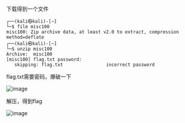 下载得到一个文件

```
┌──(kali㉿kali)-[~]
└─$ file misc100 
misc100: Zip archive data, at least v2.0 to extract, compression method=deflate
┌──(kali㉿kali)-[~]
└─$ unzip misc100 
Archive:  misc100
[misc100] flag.txt password: 
   skipping: flag.txt                incorrect password
```

flag.txt需要密码，爆破一下

![image](https://github.com/user-attachments/assets/57e8bc14-93e6-4a4d-a55d-73a956f3be3a)

解压，得到flag

![image](https://github.com/user-attachments/assets/e45e4c80-c936-46ce-9e3a-4c31b59b6060)
